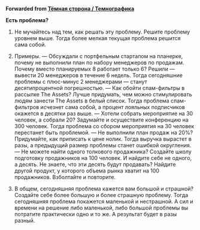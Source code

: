**Forwarded from [Тёмная сторона / Темнографика](https://t.me/temno/2202)**

**Есть проблема?**

1. Не мучайтесь над тем, как решать эту проблему. Решите проблему уровнем выше. Тогда более мелкая текущая проблема решится сама собой.

2. Примеры.
— Обсуждали с портфельным стартапом на планерке, почему не выполнили план по набору менеджеров по продажам. Почему вместо планируемых 8 работает только 6? Решили — вывести 20 менеджеров в течение 6 недель. Тогда сегодняшние проблемы с плюс-минус 2 менеджерами — станут десятипроцентной погрешностью.
— Как обойти спам-фильтры в рассылке The Assets? Лучше придумать, чем можно стимулировать людям занести The Assets в белый список. Тогда проблема спам-фильтров исчезнет сама собой, а процент лояльных подписчиков окажется в десятки раз выше.
— Хотели собрать мероприятие на 30 человек, а собрали 20? Задумайте и осуществите конференцию на 300 человек. Тогда проблема со сбором мероприятия на 30 человек перестанет быть проблемой.
— Не выполнили план продаж на 20%? Придумайте, как приписать к цене нолик. Тогда выручка вырастет в разы, а предыдущий размер проблемы станет ошибкой округления.
— Не можете найти одного толкового продажника? Создайте школу подготовку продажников на 100 человек. И найдите себе не одного, а десять. Не знаете, что эти десять будут продавать? Найдите другой продукт, у которого объема рынка хватит на 100 продажников. Взболтайте и повторите.

3. В общем, сегодняшняя проблема кажется вам большой и страшной? Создайте себе более большую и более страшную проблему. Тогда сегодняшняя проблема покажется маленькой и нестрашной. А сил и времени на решение либо маленькой, либо большой проблемы вы потратите практически одно и то же. А результат будет в разы разный.